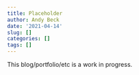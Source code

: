 ```yaml
---
title: Placeholder
author: Andy Beck
date: '2021-04-14'
slug: []
categories: []
tags: []
---
```


This blog/portfolio/etc is a work in progress.